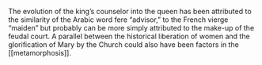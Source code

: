 The evolution of the king’s counselor into the queen has been attributed to the similarity of the Arabic word fere “advisor,” to the French vierge “maiden” but probably can be more simply attributed to the make-up of the feudal court. A parallel between the historical liberation of women and the glorification of Mary by the Church could also have been factors in the [[metamorphosis]].